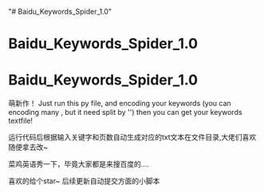 "# Baidu_Keywords_Spider_1.0" 
# Baidu_Keywords_Spider_1.0
# Baidu_Keywords_Spider_1.0


萌新作！
Just run this py file, and encoding your keywords (you can encoding many , but it need split by '') then you can get your keywords textfile!

运行代码后根据输入关键字和页数自动生成对应的txt文本在文件目录,大佬们喜欢随便拿去改~

菜鸡英语秀一下，毕竟大家都是来搜百度的....



喜欢的给个star~  后续更新自动提交方面的小脚本
